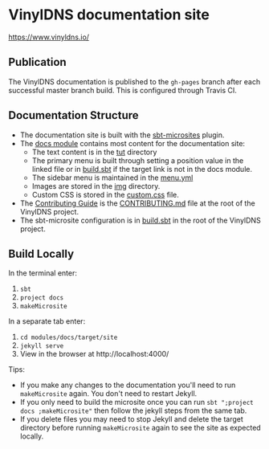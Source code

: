 # VinylDNS documentation site

https://www.vinyldns.io/

## Publication
The VinylDNS documentation is published to the `gh-pages` branch after each successful master branch build. This is configured through Travis CI.

## Documentation Structure
- The documentation site is built with the [sbt-microsites](https://47deg.github.io/sbt-microsites/) plugin.
- The [docs module](https://github.com/vinyldns/vinyldns/tree/master/modules/docs/src/main) contains most content for the documentation site:
  - The text content is in the [tut](https://github.com/vinyldns/vinyldns/tree/master/modules/docs/src/main/tut/) directory
  - The primary menu is built through setting a position value in the linked file or in [build.sbt](https://github.com/vinyldns/vinyldns/blob/master/build.sbt) if the target link is not in the docs module.
  - The sidebar menu is maintained in the [menu.yml](https://github.com/vinyldns/vinyldns/tree/master/modules/docs/src/main/resources/microsite/data/menu.yml)
  - Images are stored in the [img](https://github.com/vinyldns/vinyldns/tree/master/modules/docs/src/main/tut/img/) directory.
  - Custom CSS is stored in the [custom.css](https://github.com/vinyldns/vinyldns/tree/master/modules/docs/src/main/resources/microsite/css/custom.css) file.
- The [Contributing Guide](https://www.vinyldns.io/contributing.html) is the [CONTRIBUTING.md](https://github.com/vinyldns/vinyldns/blob/master/CONTRIBUTING.md) file at the root of the VinylDNS project.
- The sbt-microsite configuration is in [build.sbt](https://github.com/vinyldns/vinyldns/blob/master/build.sbt) in the root of the VinylDNS project.

## Build Locally
In the terminal enter:
1.  `sbt`
1. `project docs`
1. `makeMicrosite`

In a separate tab enter:
1. `cd modules/docs/target/site`
1. `jekyll serve`
1. View in the browser at http://localhost:4000/

Tips:
* If you make any changes to the documentation you'll need to run `makeMicrosite` again.
You don't need to restart Jekyll.
* If you only need to build the microsite once you can run `sbt ";project docs ;makeMicrosite"` then follow the jekyll steps from the same tab.
* If you delete files you may need to stop Jekyll and delete the target directory before running `makeMicrosite` again to see the site as expected locally.
